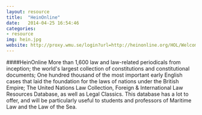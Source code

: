 ```yaml
---
layout: resource 
title:  "HeinOnline"
date:   2014-04-25 16:54:46
categories:
- resource 
img: hein.jpg
website: http://proxy.wmu.se/login?url=http://heinonline.org/HOL/Welcome 
---
```

####HeinOnline 
More than 1,600 law and law-related periodicals from inception; the world's largest collection of constitutions and constitutional documents; One hundred thousand of the most important early English cases that laid the foundation for the laws of nations under the British Empire; The United Nations Law Collection, Foreign & International Law Resources Database, as well as Legal Classics. This database has a lot to offer, and will be particularly useful to students and professors of Maritime Law and the Law of the Sea.
